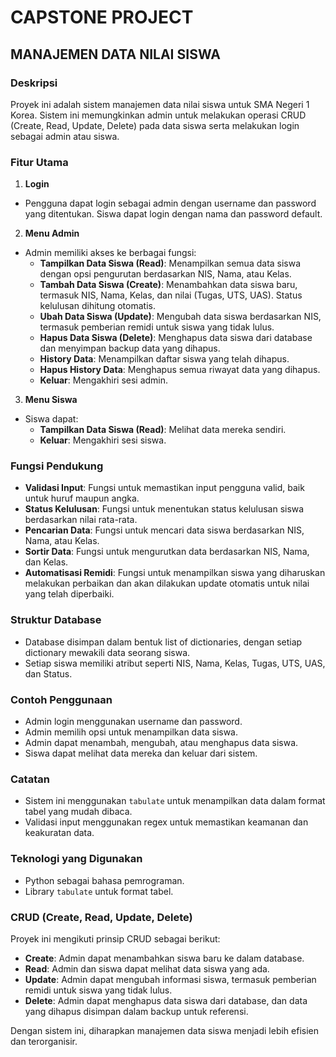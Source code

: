 
# CAPSTONE PROJECT
## MANAJEMEN DATA NILAI SISWA

### Deskripsi
Proyek ini adalah sistem manajemen data nilai siswa untuk SMA Negeri 1 Korea. Sistem ini memungkinkan admin untuk melakukan operasi CRUD (Create, Read, Update, Delete) pada data siswa serta melakukan login sebagai admin atau siswa.

### Fitur Utama
1. **Login**
- Pengguna dapat login sebagai admin dengan username dan password yang ditentukan. Siswa dapat login dengan nama dan password default.

2. **Menu Admin**
- Admin memiliki akses ke berbagai fungsi:
     - **Tampilkan Data Siswa (Read)**: Menampilkan semua data siswa dengan opsi pengurutan berdasarkan NIS, Nama, atau Kelas.
     - **Tambah Data Siswa (Create)**: Menambahkan data siswa baru, termasuk NIS, Nama, Kelas, dan nilai (Tugas, UTS, UAS). Status kelulusan dihitung otomatis.
     - **Ubah Data Siswa (Update)**: Mengubah data siswa berdasarkan NIS, termasuk pemberian remidi untuk siswa yang tidak lulus.
     - **Hapus Data Siswa (Delete)**: Menghapus data siswa dari database dan menyimpan backup data yang dihapus.
     - **History Data**: Menampilkan daftar siswa yang telah dihapus.
     - **Hapus History Data**: Menghapus semua riwayat data yang dihapus.
     - **Keluar**: Mengakhiri sesi admin.

3. **Menu Siswa**
- Siswa dapat:
     - **Tampilkan Data Siswa (Read)**: Melihat data mereka sendiri.
     - **Keluar**: Mengakhiri sesi siswa.

### Fungsi Pendukung
- **Validasi Input**: Fungsi untuk memastikan input pengguna valid, baik untuk huruf maupun angka.
- **Status Kelulusan**: Fungsi untuk menentukan status kelulusan siswa berdasarkan nilai rata-rata.
- **Pencarian Data**: Fungsi untuk mencari data siswa berdasarkan NIS, Nama, atau Kelas.
- **Sortir Data**: Fungsi untuk mengurutkan data berdasarkan NIS, Nama, dan Kelas.
- **Automatisasi Remidi**: Fungsi untuk menampilkan siswa yang diharuskan melakukan perbaikan dan akan dilakukan update otomatis untuk nilai yang telah diperbaiki.

### Struktur Database
- Database disimpan dalam bentuk list of dictionaries, dengan setiap dictionary mewakili data seorang siswa.
- Setiap siswa memiliki atribut seperti NIS, Nama, Kelas, Tugas, UTS, UAS, dan Status.

### Contoh Penggunaan
- Admin login menggunakan username dan password.
- Admin memilih opsi untuk menampilkan data siswa.
- Admin dapat menambah, mengubah, atau menghapus data siswa.
- Siswa dapat melihat data mereka dan keluar dari sistem.

### Catatan
- Sistem ini menggunakan `tabulate` untuk menampilkan data dalam format tabel yang mudah dibaca.
- Validasi input menggunakan regex untuk memastikan keamanan dan keakuratan data.

### Teknologi yang Digunakan
- Python sebagai bahasa pemrograman.
- Library `tabulate` untuk format tabel. 

### CRUD (Create, Read, Update, Delete)
Proyek ini mengikuti prinsip CRUD sebagai berikut:
- **Create**: Admin dapat menambahkan siswa baru ke dalam database.
- **Read**: Admin dan siswa dapat melihat data siswa yang ada.
- **Update**: Admin dapat mengubah informasi siswa, termasuk pemberian remidi untuk siswa yang tidak lulus.
- **Delete**: Admin dapat menghapus data siswa dari database, dan data yang dihapus disimpan dalam backup untuk referensi.

Dengan sistem ini, diharapkan manajemen data siswa menjadi lebih efisien dan terorganisir.


